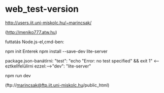 # web_test-version

http://users.iit.uni-miskolc.hu/~marincsak/

(http://meniko777.atw.hu)

futtatás Node.js-el,cmd-ben:

npm init
Enterek
npm install --save-dev lite-server

package.json-banátírni:
"test": "echo \"Error: no test specified\" && exit 1"    <--eztkellfelülírni      ezzel:-->"dev": "lite-server"

npm run dev



(ftp://marincsak@ftp.iit.uni-miskolc.hu/public_html)
